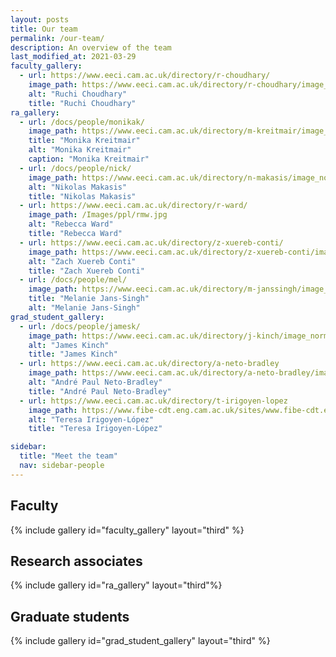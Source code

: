 ```yaml
---
layout: posts
title: Our team
permalink: /our-team/
description: An overview of the team
last_modified_at: 2021-03-29
faculty_gallery:
  - url: https://www.eeci.cam.ac.uk/directory/r-choudhary/
    image_path: https://www.eeci.cam.ac.uk/directory/r-choudhary/image_normal
    alt: "Ruchi Choudhary"
    title: "Ruchi Choudhary"
ra_gallery:
  - url: /docs/people/monikak/
    image_path: https://www.eeci.cam.ac.uk/directory/m-kreitmair/image_normal
    title: "Monika Kreitmair"
    alt: "Monika Kreitmair"
    caption: "Monika Kreitmair"
  - url: /docs/people/nick/
    image_path: https://www.eeci.cam.ac.uk/directory/n-makasis/image_normal
    alt: "Nikolas Makasis"
    title: "Nikolas Makasis"
  - url: https://www.eeci.cam.ac.uk/directory/r-ward/
    image_path: /Images/ppl/rmw.jpg
    alt: "Rebecca Ward"
    title: "Rebecca Ward"
  - url: https://www.eeci.cam.ac.uk/directory/z-xuereb-conti/
    image_path: https://www.eeci.cam.ac.uk/directory/z-xuereb-conti/image_normal
    alt: "Zach Xuereb Conti"
    title: "Zach Xuereb Conti"
  - url: /docs/people/mel/
    image_path: https://www.eeci.cam.ac.uk/directory/m-janssingh/image_normal
    title: "Melanie Jans-Singh"
    alt: "Melanie Jans-Singh"
grad_student_gallery:
  - url: /docs/people/jamesk/
    image_path: https://www.eeci.cam.ac.uk/directory/j-kinch/image_normal
    alt: "James Kinch"
    title: "James Kinch"
  - url: https://www.eeci.cam.ac.uk/directory/a-neto-bradley
    image_path: https://www.eeci.cam.ac.uk/directory/a-neto-bradley/image_normal
    alt: "André Paul Neto-Bradley"
    title: "André Paul Neto-Bradley"
  - url: https://www.eeci.cam.ac.uk/directory/t-irigoyen-lopez
    image_path: https://www.fibe-cdt.eng.cam.ac.uk/sites/www.fibe-cdt.eng.cam.ac.uk/files/styles/inline/public/media/profile/TeresaIrigoyenLopez.jpg?itok=kKxJRtpH
    alt: "Teresa Irigoyen-López"
    title: "Teresa Irigoyen-López"

sidebar:
  title: "Meet the team"
  nav: sidebar-people
---
```


## Faculty

{% include gallery id="faculty_gallery" layout="third" %}


## Research associates

{% include gallery id="ra_gallery" layout="third"%}

## Graduate students

{% include gallery id="grad_student_gallery" layout="third" %}







